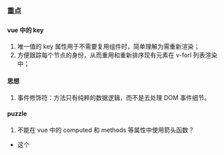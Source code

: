 ### 重点

###

#### vue 中的 key
1. 唯一值的 key 属性用于不需要复用组件时，简单理解为需重新渲染；
2. 方便跟踪每个节点的身份，从而重用和重新排序现有元素在 v-forl 列表渲染中；

#### 思想
1. 事件修饰符：方法只有纯粹的数据逻辑，而不是去处理 DOM 事件细节。

#### puzzle
1. 不能在 vue 中的 computed 和 methods 等属性中使用箭头函数？
- 这个